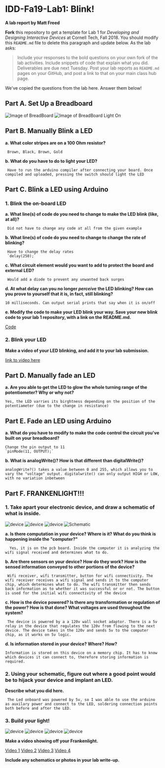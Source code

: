 # IDD-Fa19-Lab1: Blink!

**A lab report by Matt Freed**

**Fork** this repository to get a template for Lab 1 for *Developing and Designing Interactive Devices* at Cornell Tech, Fall 2018. You should modify this `README.md` file to delete this paragraph and update below. As the lab asks:

> Include your responses to the bold questions on your own fork of the lab activities. Include snippets of code that explain what you did. Deliverables are due next Tuesday. Post your lab reports as `README.md` pages on your GitHub, and post a link to that on your main class hub page.

We've copied the questions from the lab here. Answer them below!

## Part A. Set Up a Breadboard

![Image of BreadBoard](https://github.com/mattfreed/IDD-Fa18-Lab1/blob/master/Images/BoardNoBlink.jpg)
![Image of BreadBoard Light On](https://github.com/mattfreed/IDD-Fa18-Lab1/blob/master/Images/BoardBlink.jpg)

## Part B. Manually Blink a LED

**a. What color stripes are on a 100 Ohm resistor?**

     Brown, Black, Brown, Gold
     
**b. What do you have to do to light your LED?**

     Have to run the arduino compiler after connecting your board. Once compiled and uploaded, pressing the switch should light the LED


## Part C. Blink a LED using Arduino

### 1. Blink the on-board LED

**a. What line(s) of code do you need to change to make the LED blink (like, at all)?**

     Did not have to change any code at all from the given example

**b. What line(s) of code do you need to change to change the rate of blinking?**

     Have to change the delay rates
     `delay(250);`
     
**c. What circuit element would you want to add to protect the board and external LED?**

     Would add a diode to prevent any unwanted back surges
     
**d. At what delay can you no longer *perceive* the LED blinking? How can you prove to yourself that it is, in fact, still blinking?**
    
    10 milliseconds. Can output serial prints that say when it is on/off
     
**e. Modify the code to make your LED blink your way. Save your new blink code to your lab 1 repository, with a link on the README.md.**
    
   [Code](https://github.com/mattfreed/IDD-Fa18-Lab1/blob/master/Lab1-blink-onboard.ino)

### 2. Blink your LED

**Make a video of your LED blinking, and add it to your lab submission.**

   [link to video here](https://youtu.be/LJWWnNuRVoE)


## Part D. Manually fade an LED

**a. Are you able to get the LED to glow the whole turning range of the potentiometer? Why or why not?**
    
    Yes, the LED varries its birghtness depending on the position of the potentiameter (due to the change in resistance)

## Part E. Fade an LED using Arduino

**a. What do you have to modify to make the code control the circuit you've built on your breadboard?**
    
    Change the pin output to 11
    `pinMode(11, OUTPUT);`

**b. What is analogWrite()? How is that different than digitalWrite()?**
    
    analogWrite?() takes a value between 0 and 255, which allows you to vary the "voltage" output. digitalwrite() can only output HIGH or LOW, with no variation inbetween


## Part F. FRANKENLIGHT!!!

### 1. Take apart your electronic device, and draw a schematic of what is inside. 

![device](https://github.com/mattfreed/IDD-Fa18-Lab1/blob/master/Images/Image%20from%20iOS%20(3).jpg)
![device](https://github.com/mattfreed/IDD-Fa18-Lab1/blob/master/Images/Image%20from%20iOS%20(1).jpg)
![device](https://github.com/mattfreed/IDD-Fa18-Lab1/blob/master/Images/Image%20from%20iOS%20(2).jpg)
![Schematic](https://github.com/mattfreed/IDD-Fa18-Lab1/blob/master/Images/Schematic.jpg)

**a. Is there computation in your device? Where is it? What do you think is happening inside the "computer?"**
  
      Yes, it is on the pcb board. Inside the computer it is analyzing the wifi signal received and determines what to do.
   
**b. Are there sensors on your device? How do they work? How is the sensed information conveyed to other portions of the device?**
 
     Wifi receiver, wifi transmitter, button for wifi connectivity. The wifi receiver receives a wifi signal and sends it to the computer chip, which determines what to do. The wifi transmitter then sends back information as to whether it was successful or or not. The button is used for the initial wifi connectivity of the device
  
**c. How is the device powered? Is there any transformation or regulation of the power? How is that done? What voltages are used throughout the system?**

     The device is powered by a a 120v wall socket adaptor. There is a 5v relay in the device that regulates the 120v from flowing to the next device. The device takes in the 120v and sends 5v to the computer chip, as it works on 5v logic.

**d. Is information stored in your device? Where? How?**
    
    Information is stored on this device on a memory chip. It has to know which devices it can connect to, therefore storing information is required.
### 2. Using your schematic, figure out where a good point would be to hijack your device and implant an LED.

**Describe what you did here.**
  
     The Led onboard was powered by 5v, so I was able to use the arduino as auxilary power and connect to the LED, soldering connection points both before and after the LED.
### 3. Build your light!

![device](https://github.com/mattfreed/IDD-Fa18-Lab1/blob/master/Images/Image%20from%20iOS%20(6).jpg)
![device](https://github.com/mattfreed/IDD-Fa18-Lab1/blob/master/Images/Image%20from%20iOS%20(7).jpg)
![device](https://github.com/mattfreed/IDD-Fa18-Lab1/blob/master/Images/Image%20from%20iOS%20(8).jpg)
![device](https://github.com/mattfreed/IDD-Fa18-Lab1/blob/master/Images/Image%20from%20iOS%20(5).jpg)

**Make a video showing off your Frankenlight.**

[Video 1](https://youtu.be/82HQr-ucIeM)
[Video 2](https://youtu.be/sjqSHAGKMlI)
[Video 3](https://youtu.be/akHvPEywoiM)
[Video 4](https://youtu.be/0xy-Lu5_kRs)


**Include any schematics or photos in your lab write-up.**
